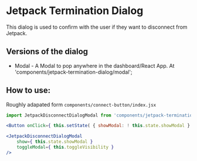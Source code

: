 # Jetpack Termination Dialog

This dialog is used to confirm with the user if they want to disconnect from Jetpack.

## Versions of the dialog

- Modal - A Modal to pop anywhere in the dashboard/React App. At 'components/jetpack-termination-dialog/modal';

## How to use:

Roughly adapated form `components/connect-button/index.jsx`

```jsx
import JetpackDisconnectDialogModal from 'components/jetpack-termination-dialog/modal';

<Button onClick={ this.setState( { showModal: ! this.state.showModal } ) } />

<JetpackDisconnectDialogModal
	show={ this.state.showModal }
	toggleModal={ this.toggleVisibility }
/>
```
